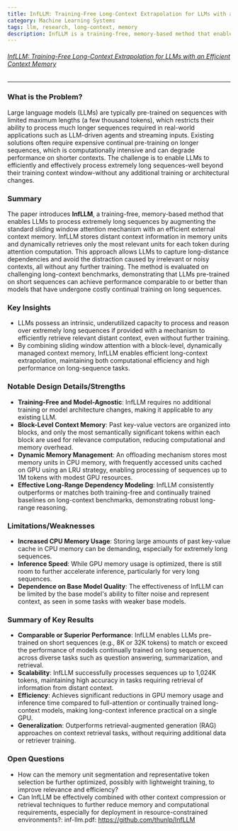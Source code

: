 ```yaml
---
title: InfLLM: Training-Free Long-Context Extrapolation for LLMs with an Efficient Context Memory
category: Machine Learning Systems
tags: llm, research, long-context, memory
description: InfLLM is a training-free, memory-based method that enables LLMs to process extremely long sequences by augmenting the standard sliding window attention mechanism with an efficient external context memory. It allows LLMs to capture long-distance dependencies and avoid distractions from irrelevant contexts without further training.
---
```


###### [InfLLM: Training-Free Long-Context Extrapolation for LLMs with an Efficient Context Memory](https://ppl-ai-file-upload.s3.amazonaws.com/web/direct-files/31922851/d1880b1e-f732-4c87-b694-7d3a457724fc/inf-llm.pdf)

---

### What is the Problem?

Large language models (LLMs) are typically pre-trained on sequences with limited maximum lengths (a few thousand tokens), which restricts their ability to process much longer sequences required in real-world applications such as LLM-driven agents and streaming inputs. Existing solutions often require expensive continual pre-training on longer sequences, which is computationally intensive and can degrade performance on shorter contexts. The challenge is to enable LLMs to efficiently and effectively process extremely long sequences-well beyond their training context window-without any additional training or architectural changes.

### Summary

The paper introduces **InfLLM**, a training-free, memory-based method that enables LLMs to process extremely long sequences by augmenting the standard sliding window attention mechanism with an efficient external context memory. InfLLM stores distant context information in memory units and dynamically retrieves only the most relevant units for each token during attention computation. This approach allows LLMs to capture long-distance dependencies and avoid the distraction caused by irrelevant or noisy contexts, all without any further training. The method is evaluated on challenging long-context benchmarks, demonstrating that LLMs pre-trained on short sequences can achieve performance comparable to or better than models that have undergone costly continual training on long sequences.

### Key Insights

- LLMs possess an intrinsic, underutilized capacity to process and reason over extremely long sequences if provided with a mechanism to efficiently retrieve relevant distant context, even without further training.
- By combining sliding window attention with a block-level, dynamically managed context memory, InfLLM enables efficient long-context extrapolation, maintaining both computational efficiency and high performance on long-sequence tasks.

### Notable Design Details/Strengths

- **Training-Free and Model-Agnostic**: InfLLM requires no additional training or model architecture changes, making it applicable to any existing LLM.
- **Block-Level Context Memory**: Past key-value vectors are organized into blocks, and only the most semantically significant tokens within each block are used for relevance computation, reducing computational and memory overhead.
- **Dynamic Memory Management**: An offloading mechanism stores most memory units in CPU memory, with frequently accessed units cached on GPU using an LRU strategy, enabling processing of sequences up to 1M tokens with modest GPU resources.
- **Effective Long-Range Dependency Modeling**: InfLLM consistently outperforms or matches both training-free and continually trained baselines on long-context benchmarks, demonstrating robust long-range reasoning.

### Limitations/Weaknesses

- **Increased CPU Memory Usage**: Storing large amounts of past key-value cache in CPU memory can be demanding, especially for extremely long sequences.
- **Inference Speed**: While GPU memory usage is optimized, there is still room to further accelerate inference, particularly for very long sequences.
- **Dependence on Base Model Quality**: The effectiveness of InfLLM can be limited by the base model's ability to filter noise and represent context, as seen in some tasks with weaker base models.

### Summary of Key Results

- **Comparable or Superior Performance**: InfLLM enables LLMs pre-trained on short sequences (e.g., 8K or 32K tokens) to match or exceed the performance of models continually trained on long sequences, across diverse tasks such as question answering, summarization, and retrieval.
- **Scalability**: InfLLM successfully processes sequences up to 1,024K tokens, maintaining high accuracy in tasks requiring retrieval of information from distant context.
- **Efficiency**: Achieves significant reductions in GPU memory usage and inference time compared to full-attention or continually trained long-context models, making long-context inference practical on a single GPU.
- **Generalization**: Outperforms retrieval-augmented generation (RAG) approaches on context retrieval tasks, without requiring additional data or retriever training.

### Open Questions

- How can the memory unit segmentation and representative token selection be further optimized, possibly with lightweight training, to improve relevance and efficiency?
- Can InfLLM be effectively combined with other context compression or retrieval techniques to further reduce memory and computational requirements, especially for deployment in resource-constrained environments?: inf-llm.pdf: https://github.com/thunlp/InfLLM

